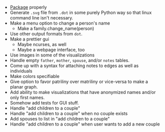 - [Package][] properly
- Generate `.svg` file from `.dot` in some purely Python way so that
  linux command line isn't necessary.
- Make a menu option to change a person's name
  - Make a family.change_name(person)
- Use other output formats from `dot`.
- Make a prettier gui
  - Maybe ncurses, as well
  - Maybe a webpage interface, too
- Use images in some of the visualizations
- Handle empty `father`, `mother`, `spouse`, and/or `notes` tables.
- Come up with a syntax for attaching notes to edges as well as individuals
- Make colors specifiable
- Give option to favor patriliny over matriliny or vice-versa
  to make a planar graph.
- Add ability to make visualizations that have anonymized names
  and/or only first names.
- Somehow add tests for GUI stuff.
- Handle "add children to a couple"
- Handle "add children to a couple" when no couple exists
- Add spouses to list in "add children to a couple"
- Handle "add children to a couple" when user wants to add a new couple

[Package]: http://blog.ionelmc.ro/2015/02/24/the-problem-with-packaging-in-python/
